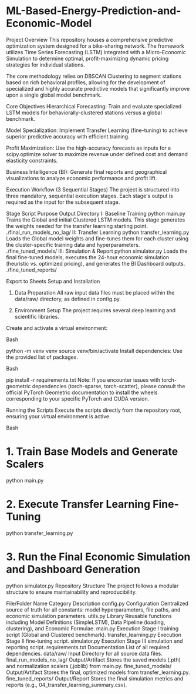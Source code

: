 # ML-Based-Energy-Prediction-and-Economic-Model
Project Overview
This repository houses a comprehensive predictive optimization system designed for a bike-sharing network. The framework utilizes Time Series Forecasting (LSTM) integrated with a Micro-Economic Simulation to determine optimal, profit-maximizing dynamic pricing strategies for individual stations.

The core methodology relies on DBSCAN Clustering to segment stations based on rich behavioral profiles, allowing for the development of specialized and highly accurate predictive models that significantly improve upon a single global model benchmark.

Core Objectives
Hierarchical Forecasting: Train and evaluate specialized LSTM models for behaviorally-clustered stations versus a global benchmark.

Model Specialization: Implement Transfer Learning (fine-tuning) to achieve superior predictive accuracy with efficient training.

Profit Maximization: Use the high-accuracy forecasts as inputs for a scipy.optimize solver to maximize revenue under defined cost and demand elasticity constraints.

Business Intelligence (BI): Generate final reports and geographical visualizations to analyze economic performance and profit lift.

 Execution Workflow (3 Sequential Stages)
The project is structured into three mandatory, sequential execution stages. Each stage's output is required as the input for the subsequent stage.

Stage	Script	Purpose	Output Directory
I: Baseline Training	python main.py	Trains the Global and initial Clustered LSTM models. This stage generates the weights needed for the transfer learning starting point.	./final_run_models_no_lag/
II: Transfer Learning	python transfer_learning.py	Loads the Global model weights and fine-tunes them for each cluster using the cluster-specific training data and hyperparameters.	./fine_tuned_models/
III: Simulation & Report	python simulator.py	Loads the final fine-tuned models, executes the 24-hour economic simulation (heuristic vs. optimized pricing), and generates the BI Dashboard outputs.	./fine_tuned_reports/

Export to Sheets
 Setup and Installation
1. Data Preparation
All raw input data files must be placed within the data/raw/ directory, as defined in config.py.

2. Environment Setup
The project requires several deep learning and scientific libraries.

Create and activate a virtual environment:

Bash

python -m venv venv
source venv/bin/activate
Install dependencies: Use the provided list of packages.

Bash

pip install -r requirements.txt
Note: If you encounter issues with torch-geometric dependencies (torch-sparse, torch-scatter), please consult the official PyTorch Geometric documentation to install the wheels corresponding to your specific PyTorch and CUDA version.

 Running the Scripts
Execute the scripts directly from the repository root, ensuring your virtual environment is active.

Bash

# 1. Train Base Models and Generate Scalers
python main.py

# 2. Execute Transfer Learning Fine-Tuning
python transfer_learning.py

# 3. Run the Final Economic Simulation and Dashboard Generation
python simulator.py
 Repository Structure
The project follows a modular structure to ensure maintainability and reproducibility.

File/Folder Name	Category	Description
config.py	Configuration	Centralized source of truth for all constants: model hyperparameters, file paths, and economic simulation parameters.
utils.py	Library	Reusable functions including Model Definitions (SimpleLSTM), Data Pipeline (loading, clustering), and Economic Formulae.
main.py	Execution	Stage I training script (Global and Clustered benchmark).
transfer_learning.py	Execution	Stage II fine-tuning script.
simulator.py	Execution	Stage III simulation and reporting script.
requirements.txt	Documentation	List of all required dependencies.
data/raw/	Input	Directory for all source data files.
final_run_models_no_lag/	Output/Artifact	Stores the saved models (.pth) and normalization scalers (.joblib) from main.py.
fine_tuned_models/	Output/Artifact	Stores the final, optimized models from transfer_learning.py.
fine_tuned_reports/	Output/Report	Stores the final simulation metrics and reports (e.g., 04_transfer_learning_summary.csv).
